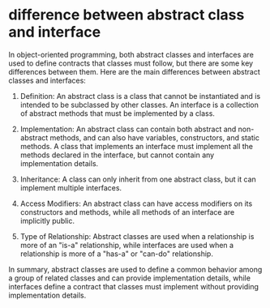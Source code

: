 # difference between abstract class and interface

In object-oriented programming, both abstract classes and interfaces are used to define contracts that classes must follow, but there are some key differences between them. Here are the main differences between abstract classes and interfaces:

1. Definition: An abstract class is a class that cannot be instantiated and is intended to be subclassed by other classes. An interface is a collection of abstract methods that must be implemented by a class.
    
2. Implementation: An abstract class can contain both abstract and non-abstract methods, and can also have variables, constructors, and static methods. A class that implements an interface must implement all the methods declared in the interface, but cannot contain any implementation details.
    
3. Inheritance: A class can only inherit from one abstract class, but it can implement multiple interfaces.
    
4. Access Modifiers: An abstract class can have access modifiers on its constructors and methods, while all methods of an interface are implicitly public.
    
5. Type of Relationship: Abstract classes are used when a relationship is more of an "is-a" relationship, while interfaces are used when a relationship is more of a "has-a" or "can-do" relationship.
    

In summary, abstract classes are used to define a common behavior among a group of related classes and can provide implementation details, while interfaces define a contract that classes must implement without providing implementation details.